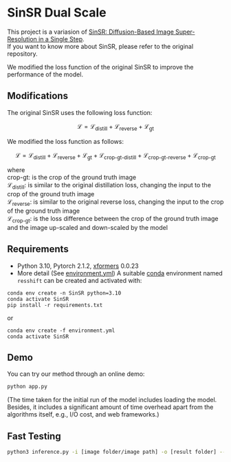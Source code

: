 # SinSR Dual Scale

This project is a variasion of [SinSR: Diffusion-Based Image Super-Resolution in a Single Step](https://github.com/wyf0912/SinSR).  
If you want to know more about SinSR, please refer to the original repository.

We modified the loss function of the original SinSR to improve the performance of the model.

## Modifications
The original SinSR uses the following loss function:

```math
\mathcal{L} = \mathcal{L}_{\text{distill}} + \mathcal{L}_{\text{reverse}} + \mathcal{L}_{\text{gt}}
```

We modified the loss function as follows:

```math
\mathcal{L} = \mathcal{L}_{\text{distill}} + \mathcal{L}_{\text{reverse}} + \mathcal{L}_{\text{gt}} + \mathcal{L}_{\text{crop-gt-distill}} + \mathcal{L}_{\text{crop-gt-reverse}} + \mathcal{L}_{\text{crop-gt}}
```

where  
$`\text{crop-gt}`$: is the crop of the ground truth image  
$`\mathcal{L}_{\text{distill}}`$: is similar to the original distillation loss, changing the input to the crop of the ground truth image  
$`\mathcal{L}_{\text{reverse}}`$: is similar to the original reverse loss, changing the input to the crop of the ground truth image  
$`\mathcal{L}_{\text{crop-gt}}`$: is the loss difference between the crop of the ground truth image and the image up-scaled and down-scaled by the model


## Requirements
* Python 3.10, Pytorch 2.1.2, [xformers](https://github.com/facebookresearch/xformers) 0.0.23
* More detail (See [environment.yml](environment.yml))
A suitable [conda](https://conda.io/) environment named `resshift` can be created and activated with:

```
conda env create -n SinSR python=3.10
conda activate SinSR
pip install -r requirements.txt
```
or
```
conda env create -f environment.yml
conda activate SinSR
```

## Demo
You can try our method through an online demo:
```sh
python app.py
```

(The time taken for the initial run of the model includes loading the model. Besides, it includes a significant amount of time overhead apart from the algorithms itself, e.g., I/O cost, and web frameworks.)


## Fast Testing
```sh
python3 inference.py -i [image folder/image path] -o [result folder] --ckpt weights/SinSR_v1.pth --scale 4 --one_step
```
